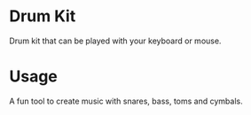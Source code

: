 # Drum Kit
Drum kit that can be played with your keyboard or mouse.

# Usage
A fun tool to create music with snares, bass, toms and cymbals.
